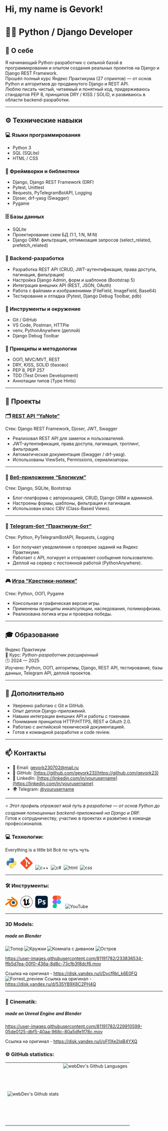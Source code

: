 
# Hi, my name is Gevork!
# 🧑‍💻 Python / Django Developer

## 👋 О себе
Я начинающий Python-разработчик с сильной базой в программировании и опытом создания реальных проектов на Django и Django REST Framework.  
Прошёл полный курс Яндекс Практикума (27 спринтов) — от основ Python и алгоритмов до продвинутого Django и REST API.  
Люблю писать чистый, читаемый и понятный код, придерживаюсь стандартов PEP 8, принципов DRY / KISS / SOLID, и развиваюсь в области backend-разработки.

---

## ⚙️ Технические навыки

### 💻 Языки программирования
- Python 3
- SQL (SQLite)  
- HTML / CSS

### 🧱 Фреймворки и библиотеки
- Django, Django REST Framework (DRF)  
- Pytest, Unittest  
- Requests, PyTelegramBotAPI, Logging  
- Djoser, drf-yasg (Swagger)  
- Pygame  

### 🗄️ Базы данных
- SQLite
- Проектирование схем БД (1:1, 1:N, M:N)
- Django ORM: фильтрация, оптимизация запросов (select_related, prefetch_related)

### 🧠 Backend-разработка
- Разработка REST API (CRUD, JWT-аутентификация, права доступа, пагинация, фильтрация)
- Настройка Django Admin, форм и шаблонов (Bootstrap 5)
- Интеграция внешних API (REST, JSON, OAuth)
- Работа с файлами и изображениями (FileField, ImageField, Base64)
- Тестирование и отладка (Pytest, Django Debug Toolbar, pdb)

### 🧰 Инструменты и окружение
- Git / GitHub
- VS Code, Postman, HTTPie
- venv, PythonAnywhere (деплой)
- Django Debug Toolbar

### 🧩 Принципы и методологии
- ООП, MVC/MVT, REST
- DRY, KISS, SOLID (базово)
- PEP 8, PEP 257
- TDD (Test Driven Development)
- Аннотации типов (Type Hints)

---

## 🚀 Проекты

### 🗂 [REST API “YaNote”](#)
Стек: Django REST Framework, Djoser, JWT, Swagger  
- Реализовал REST API для заметок и пользователей.  
- JWT-аутентификация, права доступа, пагинация, тротлинг, фильтрация.  
- Автоматическая документация (Swagger / drf-yasg).  
- Использованы ViewSets, Permissions, сериализаторы.

---

### 📰 [Веб-приложение “Блогикум”](#)
Стек: Django, SQLite, Bootstrap  
- Блог-платформа с авторизацией, CRUD, Django ORM и админкой.  
- Настроены формы, шаблоны, фильтрация и пагинация.  
- Использован класс CBV (Class-Based Views).

---

### 🤖 [Telegram-бот “Практикум-бот”](#)
Стек: Python, PyTelegramBotAPI, Requests, Logging  
- Бот получает уведомления о проверке заданий на Яндекс Практикуме.  
- Работает с API, логирует и отправляет сообщения пользователю.  
- Деплой на сервер с постоянной работой (PythonAnywhere).

---

### 🎮 [Игра “Крестики-нолики”](#)
Стек: Python, ООП, Pygame  
- Консольная и графическая версия игры.  
- Применены принципы инкапсуляции, наследования, полиморфизма.  
- Реализована логика игры и проверка победы.

---

## 🎓 Образование

Яндекс Практикум  
📘 Курс: *Python-разработчик расширенный*  
🕓 2024 — 2025  
Изучено: Python, ООП, алгоритмы, Django, REST API, тестирование, базы данных, Telegram API, деплой проектов.

---

## 🧠 Дополнительно

- Уверенно работаю с Git и GitHub.  
- Опыт деплоя Django-приложений.  
- Навыки интеграции внешних API и работы с токенами.  
- Понимание принципов HTTP/HTTPS, REST и OAuth 2.0.  
- Работаю с английской технической документацией.  
- Готов к командной разработке и code review.  

---

## 📫 Контакты

- 📧 Email: [gevork230702@mail.ru](mailto:gevork230702@mail.ru)  
- 💼 GitHub: [https://github.com/gevork23](https://github.com/gevork23)  
- 🔗 LinkedIn: [https://linkedin.com/in/yourusername](https://linkedin.com/in/yourusername)  
- 🌍 Telegram: [@yourusername](https://t.me/yourusername)

---

⭐ *Этот профиль отражает мой путь в разработке — от основ Python до создания полноценных backend-приложений на Django и DRF.*  
Готов к сотрудничеству, участию в проектах и развитию в команде профессионалов.



### 💻 Технологии:
Everything is a little bit
Всё по чуть чуть
<div>
  <img src="https://github.com/devicons/devicon/blob/master/icons/python/python-original.svg" title="python" alt="python" width="40" height="40"/>&nbsp
  <img src="https://github.com/devicons/devicon/blob/master/icons/git/git-original.svg" title="git" alt="git" width="40" height="40"/>&nbsp
  <img src="https://static10.tgstat.ru/channels/_0/33/33acf54289c9267408370fcd8e7a6fe4.jpg" title="c++" alt="c++" width="40" height="40"/>&nbsp
  <img src="https://www.seekpng.com/png/full/65-652129_soundwave-analytics-limited-logo.png" title="c#" alt="c#" width="40" height="40"/>&nbsp
  <img src="https://www.desura.com/files/images/65/65f875b0aa3b0eb635d4f76bfebca0f6.png" title="html" alt="html" width="40" height="40"/>&nbsp
  <img src="https://luxe-host.ru/wp-content/uploads/3/1/6/316df50bcf36dccbe19dd219abf85b16.png" title="css" alt="css" width="40" height="40"/>&nbsp
</div>

---

### 🛠 Инструменты:

<div>
  <img src="https://github.com/devicons/devicon/blob/master/icons/blender/blender-original.svg" title="blender" alt="blender" width="40" height="40"/>&nbsp
  <img src="https://github.com/devicons/devicon/blob/master/icons/unrealengine/unrealengine-original.svg" title="nrealegine" alt="unrealengine" width="40" height="40"/>&nbsp;
  <img src="https://github.com/devicons/devicon/blob/master/icons/photoshop/photoshop-plain.svg" title="photoshop" alt="photoshop" width="40" height="40"/>&nbsp;
  <img src="https://github.com/devicons/devicon/blob/master/icons/figma/figma-original.svg" title="figma" alt="figma" width="40" height="40"/>&nbsp;
  <img src="https://upload.wikimedia.org/wikipedia/commons/9/9e/YouTube_Logo_%282013-2017%29.svg" title="YouTube" alt="YouTube" width="40" height="40"/>&nbsp;
</div>

---

### 3D Models:
##### made on Blender

![Топор](https://user-images.githubusercontent.com/81191782/230036615-7ca6a596-ea99-4571-b9ee-631545a2b60f.png)
![Кружки](https://user-images.githubusercontent.com/81191782/230036659-d04c849a-ff52-417b-aa06-fccdd98a8ced.png)
![Комната с диваном](https://user-images.githubusercontent.com/81191782/230038529-64c2fa23-8fb8-4877-a8eb-a65bb27812bb.png)
![Остров](https://user-images.githubusercontent.com/81191782/230036689-260abc37-0771-4c58-9331-373499edc0b6.png)

https://user-images.githubusercontent.com/81191782/233836534-ffb5d7ea-00f0-436a-8d8c-73cfb3f8dcf6.mov

Ссылка на оригинал - https://disk.yandex.ru/i/DvcfRkI_k6E0FQ
![Forrest_preview](https://user-images.githubusercontent.com/81191782/233836217-2417ba7a-5a1d-494c-884a-3264875ce1a6.png)
Ссылка на оригинал - https://disk.yandex.ru/d/535YB9X8C2PH4Q

---

### 🎥 Cinematik:
##### made on Unreal Engine and Blender

https://user-images.githubusercontent.com/81191782/229910599-05de0125-dbf5-40aa-968c-80a5dfe1f78c.mov

Ссылка на оригинал - https://disk.yandex.ru/i/oFl1Xe2lqB4YXQ

### ⚙️ GitHub statistics:

<table>
  <tr>
    <td>
      <img align="left" src="http://github-readme-streak-stats.herokuapp.com?user=Gevork23&theme=dark&background=000000" alt="webDev's Github stats" />
    </td>
    <td>
      <img height="195px" align="right" alt="webDev's Github Languages" src="https://github-readme-stats-sigma-five.vercel.app/api/top-langs/?username=Gevork23&layout=compact&theme=vision-friendly-dark" />
    </td>
  </tr>
</table>

